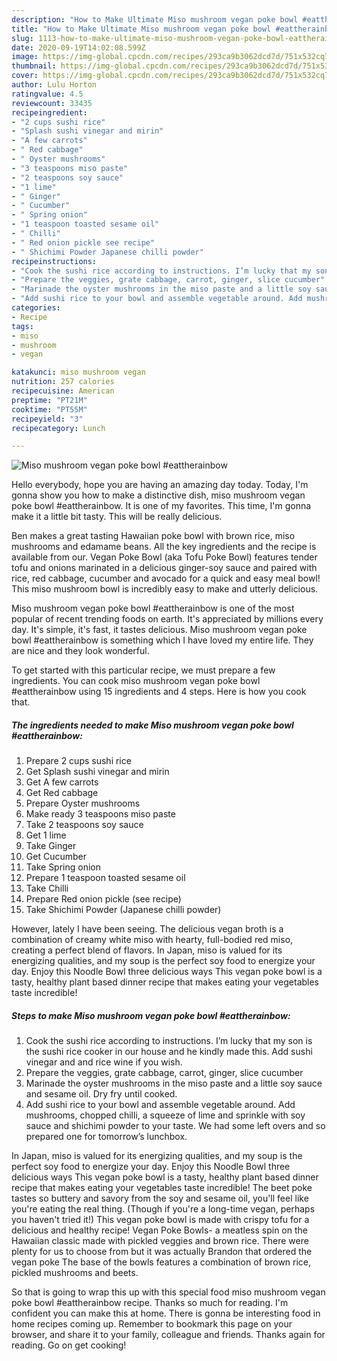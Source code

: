```yaml
---
description: "How to Make Ultimate Miso mushroom vegan poke bowl #eattherainbow"
title: "How to Make Ultimate Miso mushroom vegan poke bowl #eattherainbow"
slug: 1113-how-to-make-ultimate-miso-mushroom-vegan-poke-bowl-eattherainbow
date: 2020-09-19T14:02:08.599Z
image: https://img-global.cpcdn.com/recipes/293ca9b3062dcd7d/751x532cq70/miso-mushroom-vegan-poke-bowl-eattherainbow-recipe-main-photo.jpg
thumbnail: https://img-global.cpcdn.com/recipes/293ca9b3062dcd7d/751x532cq70/miso-mushroom-vegan-poke-bowl-eattherainbow-recipe-main-photo.jpg
cover: https://img-global.cpcdn.com/recipes/293ca9b3062dcd7d/751x532cq70/miso-mushroom-vegan-poke-bowl-eattherainbow-recipe-main-photo.jpg
author: Lulu Horton
ratingvalue: 4.5
reviewcount: 33435
recipeingredient:
- "2 cups sushi rice"
- "Splash sushi vinegar and mirin"
- "A few carrots"
- " Red cabbage"
- " Oyster mushrooms"
- "3 teaspoons miso paste"
- "2 teaspoons soy sauce"
- "1 lime"
- " Ginger"
- " Cucumber"
- " Spring onion"
- "1 teaspoon toasted sesame oil"
- " Chilli"
- " Red onion pickle see recipe"
- " Shichimi Powder Japanese chilli powder"
recipeinstructions:
- "Cook the sushi rice according to instructions. I’m lucky that my son is the sushi rice cooker in our house and he kindly made this. Add sushi vinegar and and rice wine if you wish."
- "Prepare the veggies, grate cabbage, carrot, ginger, slice cucumber"
- "Marinade the oyster mushrooms in the miso paste and a little soy sauce and sesame oil. Dry fry until cooked."
- "Add sushi rice to your bowl and assemble vegetable around. Add mushrooms, chopped chilli, a squeeze of lime and sprinkle with soy sauce and shichimi powder to your taste. We had some left overs and so prepared one for tomorrow’s lunchbox."
categories:
- Recipe
tags:
- miso
- mushroom
- vegan

katakunci: miso mushroom vegan 
nutrition: 257 calories
recipecuisine: American
preptime: "PT21M"
cooktime: "PT55M"
recipeyield: "3"
recipecategory: Lunch

---
```



![Miso mushroom vegan poke bowl #eattherainbow](https://img-global.cpcdn.com/recipes/293ca9b3062dcd7d/751x532cq70/miso-mushroom-vegan-poke-bowl-eattherainbow-recipe-main-photo.jpg)

Hello everybody, hope you are having an amazing day today. Today, I'm gonna show you how to make a distinctive dish, miso mushroom vegan poke bowl #eattherainbow. It is one of my favorites. This time, I'm gonna make it a little bit tasty. This will be really delicious.

Ben makes a great tasting Hawaiian poke bowl with brown rice, miso mushrooms and edamame beans. All the key ingredients and the recipe is available from our. Vegan Poke Bowl (aka Tofu Poke Bowl) features tender tofu and onions marinated in a delicious ginger-soy sauce and paired with rice, red cabbage, cucumber and avocado for a quick and easy meal bowl! This miso mushroom bowl is incredibly easy to make and utterly delicious.

Miso mushroom vegan poke bowl #eattherainbow is one of the most popular of recent trending foods on earth. It's appreciated by millions every day. It's simple, it's fast, it tastes delicious. Miso mushroom vegan poke bowl #eattherainbow is something which I have loved my entire life. They are nice and they look wonderful.


To get started with this particular recipe, we must prepare a few ingredients. You can cook miso mushroom vegan poke bowl #eattherainbow using 15 ingredients and 4 steps. Here is how you cook that.

<!--inarticleads1-->

##### The ingredients needed to make Miso mushroom vegan poke bowl #eattherainbow:

1. Prepare 2 cups sushi rice
1. Get Splash sushi vinegar and mirin
1. Get A few carrots
1. Get  Red cabbage
1. Prepare  Oyster mushrooms
1. Make ready 3 teaspoons miso paste
1. Take 2 teaspoons soy sauce
1. Get 1 lime
1. Take  Ginger
1. Get  Cucumber
1. Take  Spring onion
1. Prepare 1 teaspoon toasted sesame oil
1. Take  Chilli
1. Prepare  Red onion pickle (see recipe)
1. Take  Shichimi Powder (Japanese chilli powder)


However, lately I have been seeing. The delicious vegan broth is a combination of creamy white miso with hearty, full-bodied red miso, creating a perfect blend of flavors. In Japan, miso is valued for its energizing qualities, and my soup is the perfect soy food to energize your day. Enjoy this Noodle Bowl three delicious ways This vegan poke bowl is a tasty, healthy plant based dinner recipe that makes eating your vegetables taste incredible! 

<!--inarticleads2-->

##### Steps to make Miso mushroom vegan poke bowl #eattherainbow:

1. Cook the sushi rice according to instructions. I’m lucky that my son is the sushi rice cooker in our house and he kindly made this. Add sushi vinegar and and rice wine if you wish.
1. Prepare the veggies, grate cabbage, carrot, ginger, slice cucumber
1. Marinade the oyster mushrooms in the miso paste and a little soy sauce and sesame oil. Dry fry until cooked.
1. Add sushi rice to your bowl and assemble vegetable around. Add mushrooms, chopped chilli, a squeeze of lime and sprinkle with soy sauce and shichimi powder to your taste. We had some left overs and so prepared one for tomorrow’s lunchbox.


In Japan, miso is valued for its energizing qualities, and my soup is the perfect soy food to energize your day. Enjoy this Noodle Bowl three delicious ways This vegan poke bowl is a tasty, healthy plant based dinner recipe that makes eating your vegetables taste incredible! The beet poke tastes so buttery and savory from the soy and sesame oil, you&#39;ll feel like you&#39;re eating the real thing. (Though if you&#39;re a long-time vegan, perhaps you haven&#39;t tried it!) This vegan poke bowl is made with crispy tofu for a delicious and healthy recipe! Vegan Poke Bowls- a meatless spin on the Hawaiian classic made with pickled veggies and brown rice. There were plenty for us to choose from but it was actually Brandon that ordered the vegan poke The base of the bowls features a combination of brown rice, pickled mushrooms and beets. 

So that is going to wrap this up with this special food miso mushroom vegan poke bowl #eattherainbow recipe. Thanks so much for reading. I'm confident you can make this at home. There is gonna be interesting food in home recipes coming up. Remember to bookmark this page on your browser, and share it to your family, colleague and friends. Thanks again for reading. Go on get cooking!
